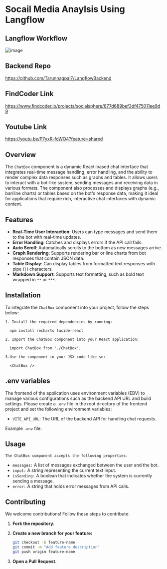 # Socail Media Anaylsis Using Langflow

## Langflow Workflow
![image](https://github.com/user-attachments/assets/1fc9e756-b549-45d2-a5b7-a0213c702e5d)

## Backend Repo
  https://github.com/Tarunnagpal7/LangflowBackend
## FindCoder Link
  https://www.findcoder.io/projects/socialsphere/677d689bef3df475011ee9d9
## Youtube Link
  https://youtu.be/P7yxR-foWO4?feature=shared


## Overview

The `ChatBox` component is a dynamic React-based chat interface that integrates real-time message handling, error handling, and the ability to render complex data responses such as graphs and tables. It allows users to interact with a bot-like system, sending messages and receiving data in various formats. The component also processes and displays graphs (e.g., bar/line charts) or tables based on the bot's response data, making it ideal for applications that require rich, interactive chat interfaces with dynamic content.

## Features

- **Real-Time User Interaction**: Users can type messages and send them to the bot with real-time updates.
- **Error Handling**: Catches and displays errors if the API call fails.
- **Auto Scroll**: Automatically scrolls to the bottom as new messages arrive.
- **Graph Rendering**: Supports rendering bar or line charts from bot responses that contain JSON data.
- **Table Display**: Can display tables from formatted text responses with pipe (`|`) characters.
- **Markdown Support**: Supports text formatting, such as bold text wrapped in `**` or `***`.

## Installation

To integrate the `ChatBox` component into your project, follow the steps below:

    1. Install the required dependencies by running:

      npm install recharts lucide-react

    2. Import the ChatBox component into your React application:
    
      import ChatBox from './ChatBox';

    3.Use the component in your JSX code like so:

      <ChatBox />


## .env variables

The frontend of the application uses environment variables (EBV) to manage various configurations such as the backend API URL and build settings. Please create a `.env` file in the root directory of the frontend project and set the following environment variables:

- `VITE_API_URL`: The URL of the backend API for handling chat requests.

Example `.env` file:


## Usage

 `The ChatBox component accepts the following properties:`

- `messages:` A list of messages exchanged between the user and the bot.
- `input:` A string representing the current text input.
- `isSending:` A boolean that indicates whether the system is currently sending a message.
- `error:` A string that holds error messages from API calls.




## Contributing

We welcome contributions! Follow these steps to contribute:

1. **Fork the repository.**

2. **Create a new branch for your feature:**

   ```bash
   git checkout -b feature-name
   git commit -m "Add feature description"
   git push origin feature-name

3. **Open a Pull Request.**


